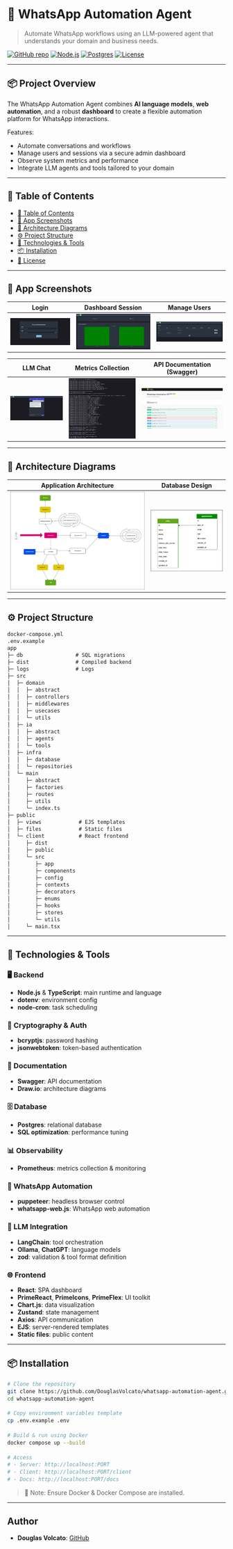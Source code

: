 # 🤖 WhatsApp Automation Agent

> Automate WhatsApp workflows using an LLM-powered agent that understands your domain and business needs.

[![GitHub repo](https://img.shields.io/badge/GitHub-DouglasVolcato/whatsapp--automation--agent-blue?logo=github)](https://github.com/DouglasVolcato/whatsapp-automation-agent)
[![Node.js](https://img.shields.io/badge/Node.js-24.x-green?logo=node.js)](https://nodejs.org/)
[![Postgres](https://img.shields.io/badge/Postgres-17-blue?logo=postgresql)](https://www.postgresql.org/)
[![License](https://img.shields.io/github/license/DouglasVolcato/whatsapp-automation-agent)](LICENSE)

---

## 📦 Project Overview

The WhatsApp Automation Agent combines **AI language models**, **web automation**, and a robust **dashboard** to create a flexible automation platform for WhatsApp interactions.

Features:
- Automate conversations and workflows
- Manage users and sessions via a secure admin dashboard
- Observe system metrics and performance
- Integrate LLM agents and tools tailored to your domain

---

## 🧭 Table of Contents

- [🧭 Table of Contents](#-table-of-contents)
- [📸 App Screenshots](#-app-screenshots)
- [🧩 Architecture Diagrams](#-architecture-diagrams)
- [⚙️ Project Structure](#️-project-structure)
- [🚀 Technologies & Tools](#-technologies--tools)
- [📦 Installation](#-installation)
- [📄 License](#-license)

---

## 📸 App Screenshots

| Login                | Dashboard Session       | Manage Users                |
| -------------------- | ---------------------- | --------------------------- |
| ![](docs/prints/admin_login.png) | ![](docs/prints/dashboard_session.png) | ![](docs/prints/manage_users_session.png) |

| LLM Chat             | Metrics Collection     | API Documentation (Swagger) |
| -------------------- | ---------------------- | --------------------------- |
| ![](docs/prints/llm_chat.png) | ![](docs/prints/metrics_collection.png) | ![](docs/prints/swagger.png) |

---

## 🧩 Architecture Diagrams

| Application Architecture | Database Design |
| ----------------------- | ---------------- |
| ![](docs/diagrams/app.png) | ![](docs/diagrams/db.png) |

---

## ⚙️ Project Structure

```plaintext
docker-compose.yml
.env.example
app
├─ db                 # SQL migrations
├─ dist               # Compiled backend
├─ logs               # Logs
├─ src
│  ├─ domain
│  │  ├─ abstract
│  │  ├─ controllers
│  │  ├─ middlewares
│  │  ├─ usecases
│  │  └─ utils
│  ├─ ia
│  │  ├─ abstract
│  │  ├─ agents
│  │  └─ tools
│  ├─ infra
│  │  ├─ database
│  │  └─ repositories
│  └─ main
│     ├─ abstract
│     ├─ factories
│     ├─ routes
│     ├─ utils
│     └─ index.ts
├─ public
│  ├─ views            # EJS templates
│  ├─ files            # Static files
│  └─ client           # React frontend
│     ├─ dist
│     ├─ public
│     └─ src
│        ├─ app
│        ├─ components
│        ├─ config
│        ├─ contexts
│        ├─ decorators
│        ├─ enums
│        ├─ hooks
│        ├─ stores
│        └─ utils
│     └─ main.tsx
````

---

## 🚀 Technologies & Tools

### 🖥 Backend

* **Node.js** & **TypeScript**: main runtime and language
* **dotenv**: environment config
* **node-cron**: task scheduling

### 🔐 Cryptography & Auth

* **bcryptjs**: password hashing
* **jsonwebtoken**: token-based authentication

### 🧾 Documentation

* **Swagger**: API documentation
* **Draw\.io**: architecture diagrams

### 🗄 Database

* **Postgres**: relational database
* **SQL optimization**: performance tuning

### 📊 Observability

* **Prometheus**: metrics collection & monitoring

### 🤖 WhatsApp Automation

* **puppeteer**: headless browser control
* **whatsapp-web.js**: WhatsApp web automation

### 🧠 LLM Integration

* **LangChain**: tool orchestration
* **Ollama**, **ChatGPT**: language models
* **zod**: validation & tool format definition

### 🌐 Frontend

* **React**: SPA dashboard
* **PrimeReact**, **PrimeIcons**, **PrimeFlex**: UI toolkit
* **Chart.js**: data visualization
* **Zustand**: state management
* **Axios**: API communication
* **EJS**: server-rendered templates
* **Static files**: public content

---

## 📦 Installation

```bash
# Clone the repository
git clone https://github.com/DouglasVolcato/whatsapp-automation-agent.git
cd whatsapp-automation-agent

# Copy environment variables template
cp .env.example .env

# Build & run using Docker
docker compose up --build

# Access
# - Server: http://localhost:PORT
# - Client: http://localhost:PORT/client
# - Docs: http://localhost:PORT/docs
```

> 🧪 Note: Ensure Docker & Docker Compose are installed.

---

## Author

* **Douglas Volcato**: [GitHub](https://github.com/DouglasVolcato)

